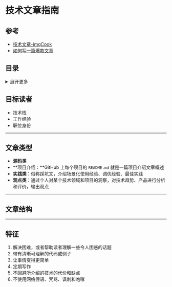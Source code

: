 # 技术文章指南

## 参考

- [技术文章-imgCook](https://mp.weixin.qq.com/s/6PHxZb7x7aHTWe4HZHGLWg)
- [如何写一篇爆款文章](https://juejin.cn/post/6935392945394679844?utm_source=gold_browser_extension)

## 目录

<details>
<summary>展开更多</summary>

* [`目标读者`](#目标读者)
* [`文章类型`](#文章类型)
* [`文章结构`](#文章结构)

</details>



## 目标读者

- 技术栈
- 工作经验
- 职位身份

---

## 文章类型

- **源码类**
- **项目介绍：**GitHub 上每个项目的 `README.md` 就是一篇项目介绍文章概述
- **实践类**：俗称踩坑文，介绍场景化使用经验、调优经验、最佳实践
- **观点类**：通过个人对某个技术领域和项目的洞察，对技术趋势、产品进行分析和评价，输出观点

---

## 文章结构

---

## 特征

1. 解决困难，或者帮助读者理解一些令人困惑的话题
2. 带有清晰可理解的代码或例子
3. 让事情变得更简单
4. 定期写作
5. 不回避所介绍的技术的代价和缺点
6. 不使用网络俚语、咒骂、讽刺和咆哮
